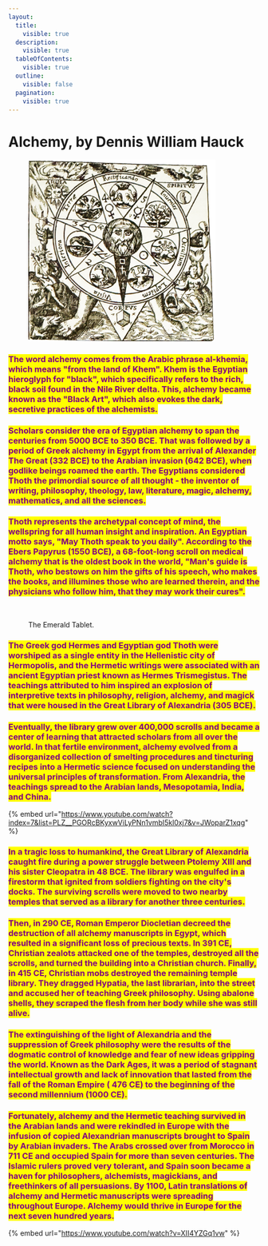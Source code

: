 ```yaml
---
layout:
  title:
    visible: true
  description:
    visible: true
  tableOfContents:
    visible: true
  outline:
    visible: false
  pagination:
    visible: true
---
```


# Alchemy, by Dennis William Hauck

<figure><img src="../../../.gitbook/assets/2.png" alt="" width="375"><figcaption></figcaption></figure>

### <mark style="color:purple;">The word alchemy comes from the Arabic phrase al-khemia, which means "from the land of Khem". Khem is the Egyptian hieroglyph for "black", which specifically refers to the rich, black soil found in the Nile River delta. This, alchemy became known as the "Black Art", which also evokes the dark, secretive practices of the alchemists.</mark>

### <mark style="color:purple;">Scholars consider the era of Egyptian alchemy to span the centuries from 5000 BCE to 350 BCE. That was followed by a period of Greek alchemy in Egypt from the arrival of Alexander The Great (332 BCE) to the Arabian invasion (642 BCE), when godlike beings roamed the earth. The Egyptians considered Thoth the primordial source of all thought - the inventor of writing, philosophy, theology, law, literature, magic, alchemy, mathematics, and all the sciences.</mark>

### <mark style="color:purple;">Thoth represents the archetypal concept of mind, the wellspring for all human insight and inspiration. An Egyptian motto says, "May Thoth speak to you daily". According to the Ebers Papyrus (1550 BCE), a  68-foot-long scroll on medical alchemy that is the oldest book in the world, "Man's guide is Thoth, who bestows on him the gifts of his speech, who makes the books, and illumines those who are learned therein, and the physicians who follow him, that they may work their cures".</mark>

<figure><img src="../../../.gitbook/assets/IMG_7032.png" alt="" width="375"><figcaption><p>The Emerald Tablet.</p></figcaption></figure>

### <mark style="color:purple;">The Greek god Hermes and Egyptian god Thoth were worshiped as a single entity in the Hellenistic city of Hermopolis, and the Hermetic writings were associated with an ancient Egyptian priest known as Hermes Trismegistus. The teachings attributed to him inspired an explosion of interpretive texts in philosophy, religion, alchemy, and magick that were housed in the Great Library of Alexandria (305 BCE).</mark>

### <mark style="color:purple;">Eventually, the library grew over 400,000 scrolls and became a center of learning that attracted scholars from all over the world. In that fertile environment, alchemy evolved from a disorganized collection of smelting procedures and tincturing recipes into a Hermetic science focused on understanding the universal principles of transformation. From Alexandria, the teachings spread to the Arabian lands, Mesopotamia, India, and China.</mark>

{% embed url="https://www.youtube.com/watch?index=7&list=PLZ__PGORcBKyxwViLyPNn1vmbI5kl0xj7&v=JWoparZ1xqg" %}

### <mark style="color:purple;">In a tragic loss to humankind, the Great Library of Alexandria caught fire during a power struggle between Ptolemy XIII and his sister Cleopatra in 48 BCE. The library was engulfed in a firestorm that ignited from soldiers fighting on the city's docks. The surviving scrolls were moved to two nearby temples that served as a library for another three centuries.</mark>

### <mark style="color:purple;">Then, in 290 CE, Roman Emperor Diocletian decreed the destruction of all alchemy manuscripts in Egypt, which resulted in a significant loss of precious texts. In 391 CE, Christian zealots attacked one of the temples, destroyed all the scrolls, and turned the building into a Christian church. Finally, in 415 CE, Christian mobs destroyed the remaining temple library. They dragged Hypatia, the last librarian, into the street and accused her of teaching Greek philosophy. Using abalone shells, they scraped the flesh from her body while she was still alive.</mark>

### <mark style="color:purple;">The extinguishing of the light of Alexandria and the suppression of Greek philosophy were the results of the dogmatic control of knowledge and fear of new ideas gripping the world. Known as the Dark Ages, it was a period of stagnant intellectual growth and lack of innovation that lasted from the fall of the Roman Empire ( 476 CE) to the beginning of the second millennium (1000 CE).</mark>

### <mark style="color:purple;">Fortunately, alchemy and the Hermetic teaching survived in the Arabian lands and were rekindled in Europe with the infusion of copied Alexandrian manuscripts brought to Spain by Arabian invaders. The Arabs crossed over from Morocco in 711 CE and occupied Spain for more than seven centuries. The Islamic rulers proved very tolerant, and Spain soon became a haven for philosophers, alchemists, magickians, and freethinkers of all persuasions. By 1100, Latin translations of alchemy and Hermetic manuscripts were spreading throughout Europe. Alchemy would thrive in Europe for the next seven hundred years.</mark>

{% embed url="https://www.youtube.com/watch?v=XII4YZGq1vw" %}

